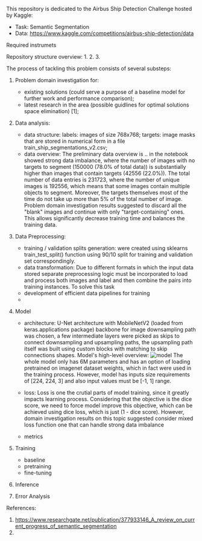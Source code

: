 This repository is dedicated to the Airbus Ship Detection Challenge hosted by Kaggle:
- Task: Semantic Segmentation
- Data: https://www.kaggle.com/competitions/airbus-ship-detection/data


Required instrumets

Repository structure overview:
1.
2. 
3.

The process of tackling this problem consists of several substeps:

1. Problem domain investigation for:
   - existing solutions (could serve a purpose of a baseline model for further work and performance comparison);
   - latest research in the area (possible guidlines for optimal solutions space elimination) [1];


2. Data analysis:
   - data structure:
     labels: images of size 768x768;
     targets: image masks that are stored in numerical form in a file train_ship_segmentations_v2.csv; 
   - data overview:
The preliminary data overview is .. in the notebook showed strong data imbalance, where the number of images with no targets to segment (150000 (78.0% of total data)) is substantially higher than images that contain targets (42556 (22.0%)). The total number of data entries is 231723, where the number of unique images is 192556, which means that some images contain multiple objects to segment. Moreover, the targets themselves most of the time do not take up more than 5% of the total number of image. Problem domain investigation results suggested to discard all the "blank" images and continue with only "target-containing" ones. This allows significantly decrease training time and balances the training data.


3. Data Preprocessing:
   - training / validation splits generation:
     were created using sklearns train_test_split() function using 90/10 split for training and validation set correspondingly.
   - data transformation:
Due to different formats in which the input data stored separate preprocessing logic must be incorporated to load and process both images and label and then combine the pairs into training instances. To solve this task  
   - development of efficient data pipelines for training 
   - 

4. Model
   - architecture:
     U-Net architecture with MobileNetV2 (loaded from keras.applications package) backbone for image downsampling path was chosen, a few intermediate layers were picked as skips to connect downsampling and upsampling paths, the upsampling path itself was built using custom blocks with matching to skip connections shapes. Model's high-level overview:
     ![model](https://github.com/OMarchevska/airbus_ship_detection_challenge/assets/84033554/b0aa7f3f-8afd-4d33-b540-1e796946c46e)
     The whole model only has 6M parameters and has an option of loading pretrained on imagenet dataset weights, which in fact were used in the training process. However, model has inputs size requirements of [224, 224, 3] and also input values must be [-1, 1] range. 
       
   - loss:
   Loss is one the crutial parts of model training, since it greatly impacts learning process. Considering that the objective is the dice score, we need to force model improve this objective, which can be achieved using dice loss, which is just (1 - dice score). However, domain investigation results on this topic suggested consider mixed loss function one that can handle strong data imbalance 
   - metrics

5. Training
   - baseline
   - pretraining
   - fine-tuning
     
6. Inference
   
8. Error Analysis 
  









































References:
1. https://www.researchgate.net/publication/377933146_A_review_on_current_progress_of_semantic_segmentation
2. 

